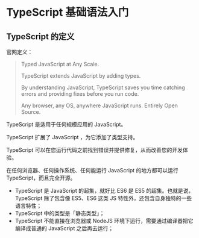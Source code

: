 # TypeScript 基础语法入门

## TypeScript 的定义

官网定义：

> Typed JavaScript at Any Scale.
>
> TypeScript extends JavaScript by adding types.
>
> By understanding JavaScript, TypeScript saves you time catching errors and providing fixes before you run code.
>
> Any browser, any OS, anywhere JavaScript runs. Entirely Open Source.

TypeScript 是适用于任何规模应用的 JavaScript。

TypeScript 扩展了 JavaScript ，为它添加了类型支持。

TypeScript 可以在您运行代码之前找到错误并提供修复，从而改善您的开发体验。

在任何浏览器、任何操作系统、任何能运行 JavaScript 的地方都可以运行 TypeScript，而且完全开源。

* TypeScript 是 JavaScript 的超集，就好比 ES6 是 ES5 的超集。也就是说，TypeScript 除了包含像 ES5、ES6 这类 JS 特性外，还包含自身独特的一些语言特性；
* TypeScript 中的类型是「静态类型」；
* TypeScript 不能直接在浏览器或 NodeJS 环境下运行，需要通过编译器把它编译成普通的 JavaScript 之后再去运行；
